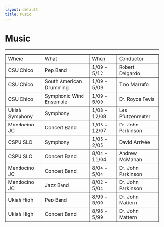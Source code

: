 ```yaml
---
layout: default
title: Music
---
```


<h1>Music</h1>

<hr>

<table  border="1" frame="box" width="100%" class="table">
  <tr><td>Where           </td><td> What                    </td><td> When          </td><td> Conductor           </td></tr>
  <tr><td>CSU Chico       </td><td> Pep Band                </td><td> 1/09 - 5/12   </td><td> Robert Delgardo     </td></tr>
  <tr><td>CSU Chico       </td><td> South American Drumming </td><td> 1/09 - 5/09   </td><td> Tino Marrufo        </td></tr>
  <tr><td>CSU Chico       </td><td> Symphonic Wind Ensemble </td><td> 1/09 - 5/09   </td><td> Dr. Royce Tevis     </td></tr>
  <tr><td>Ukiah Symphony  </td><td> Symphony                </td><td> 1/08 - 12/08  </td><td> Les Pfutzenreuter   </td></tr>
  <tr><td>Mendocino JC    </td><td> Concert Band            </td><td> 1/05 - 12/07  </td><td> Dr. John Parkinson  </td></tr>
  <tr><td>CSPU SLO        </td><td> Symphony                </td><td> 1/05 - 2/05   </td><td> David Arrivée       </td></tr>
  <tr><td>CSPU SLO        </td><td> Concert Band            </td><td> 8/04 - 11/04  </td><td> Andrew McMahan      </td></tr>
  <tr><td>Mendocino JC    </td><td> Concert Band            </td><td> 8/04 - 5/04   </td><td> Dr. John Parkinson  </td></tr>
  <tr><td>Mendocino JC    </td><td> Jazz Band               </td><td> 8/02 - 5/04   </td><td> Dr. John Parkinson  </td></tr>
  <tr><td>Ukiah High      </td><td> Pep Band                </td><td> 8/99 - 5/00   </td><td> Dr. John Mattern    </td></tr>
  <tr><td>Ukiah High      </td><td> Concert Band            </td><td> 8/98 - 5/99   </td><td> Dr. John Mattern    </td></tr>
</table>

